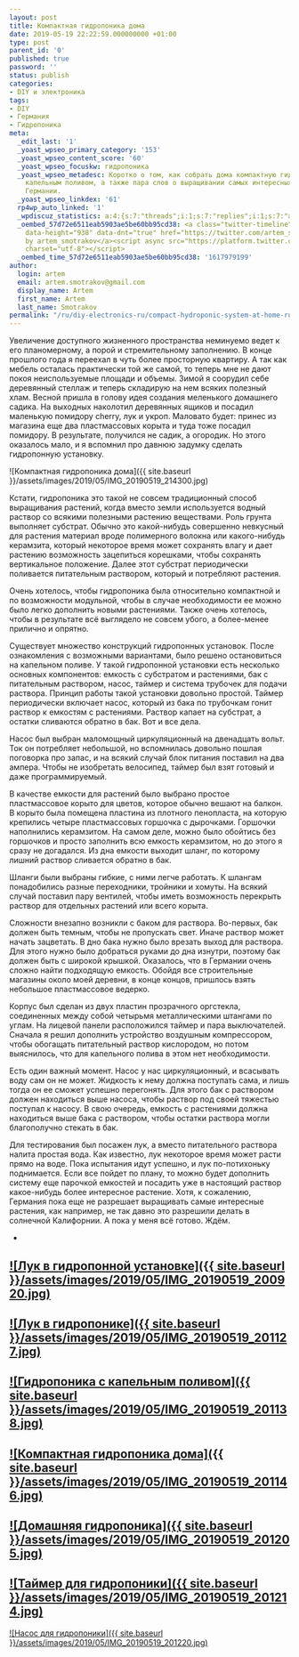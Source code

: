 ```yaml
---
layout: post
title: Компактная гидропоника дома
date: 2019-05-19 22:22:59.000000000 +01:00
type: post
parent_id: '0'
published: true
password: ''
status: publish
categories:
- DIY и электроника
tags:
- DIY
- Германия
- Гидропоника
meta:
  _edit_last: '1'
  _yoast_wpseo_primary_category: '153'
  _yoast_wpseo_content_score: '60'
  _yoast_wpseo_focuskw: гидропоника
  _yoast_wpseo_metadesc: Коротко о том, как собрать дома компактную гидропонику с
    капельным поливом, а также пара слов о выращивании самых интересных растений в
    Германии.
  _yoast_wpseo_linkdex: '61'
  rp4wp_auto_linked: '1'
  _wpdiscuz_statistics: a:4:{s:7:"threads";i:1;s:7:"replies";i:1;s:7:"authors";i:2;s:14:"recent_authors";a:2:{i:0;O:8:"stdClass":3:{s:20:"comment_author_email";s:25:"artem.smotrakov@gmail.com";s:14:"comment_author";s:5:"Artem";s:7:"user_id";s:1:"1";}i:1;O:8:"stdClass":3:{s:20:"comment_author_email";s:22:"ptushkin.job@gmail.com";s:14:"comment_author";s:14:"Алексей";s:7:"user_id";s:1:"0";}}}
  _oembed_57d72e6511eab5903ae5be60bb95cd38: <a class="twitter-timeline" data-width="625"
    data-height="938" data-dnt="true" href="https://twitter.com/artem_smotrakov?ref_src=twsrc%5Etfw">Tweets
    by artem_smotrakov</a><script async src="https://platform.twitter.com/widgets.js"
    charset="utf-8"></script>
  _oembed_time_57d72e6511eab5903ae5be60bb95cd38: '1617979199'
author:
  login: artem
  email: artem.smotrakov@gmail.com
  display_name: Artem
  first_name: Artem
  last_name: Smotrakov
permalink: "/ru/diy-electronics-ru/compact-hydroponic-system-at-home-ru.html"
---
```

<!-- wp:paragraph -->

Увеличение доступного жизненного пространства неминуемо ведет к его планомерному, а порой и стремительному заполнению. В конце прошлого года я переехал в чуть более просторную квартиру. А так как мебель осталась практически той же самой, то теперь мне не дают покоя неиспользуемые площади и объемы. Зимой я соорудил себе деревянный стеллаж и теперь складирую на нем всяких полезный хлам. Весной пришла в голову идея создания меленького домашнего садика. На выходных наколотил деревянных ящиков и посадил маленькую помидору cherry, лук и укроп. Маловато будет: принес из магазина еще два пластмассовых корыта и туда тоже посадил помидору. В результате, получился не садик, а огородик. Но этого оказалось мало, и я вспомнил про давнюю задумку сделать гидропонную установку.

<!-- /wp:paragraph -->

<!-- wp:image {"id":3117,"align":"center"} -->

![Компактная гидропоника дома]({{ site.baseurl }}/assets/images/2019/05/IMG_20190519_214300.jpg)

<!-- /wp:image -->

<!-- wp:more -->  
<!--more-->  
<!-- /wp:more -->

<!-- wp:paragraph -->

Кстати, гидропоника это такой не совсем традиционный способ выращивания растений, когда вместо земли используется водный раствор со всякими полезными растению веществами. Роль грунта выполняет субстрат. Обычно это какой-нибудь совершенно невкусный для растения материал вроде полимерного волокна или какого-нибудь керамзита, который некоторое время может сохранять влагу и дает растению возможность зацепиться корешками, чтобы сохранять вертикальное положение. Далее этот субстрат периодически поливается питательным раствором, который и потребляют растения.

<!-- /wp:paragraph -->

<!-- wp:paragraph -->

Очень хотелось, чтобы гидропоника была относительно компактной и по возможности модульной, чтобы в случае необходимости ее можно было легко дополнить новыми растениями. Также очень хотелось, чтобы в результате всё выглядело не совсем убого, а более-менее прилично и опрятно.

<!-- /wp:paragraph -->

<!-- wp:paragraph -->

Существует множество конструкций гидропонных установок. После ознакомления с возможными вариантами, было решено остановиться на капельном поливе. У такой гидропонной установки есть несколько основных компонентов: емкость с субстратом и растениями, бак с питательным раствором, насос, таймер и система трубочек для подачи раствора. Принцип работы такой установки довольно простой. Таймер периодически включает насос, который из бака по трубочкам гонит раствор к емкостям с растениями. Раствор капает на субстрат, а остатки сливаются обратно в бак. Вот и все дела.

<!-- /wp:paragraph -->

<!-- wp:paragraph -->

Насос был выбран маломощный циркуляционный на двенадцать вольт. Ток он потребляет небольшой, но вспомнилась довольно пошлая поговорка про запас, и на всякий случай блок питания поставил на два ампера. Чтобы не изобретать велосипед, таймер был взят готовый и даже программируемый.

<!-- /wp:paragraph -->

<!-- wp:paragraph -->

В качестве емкости для растений было выбрано простое пластмассовое корыто для цветов, которое обычно вешают на балкон. В корыто была помещена пластина из плотного пенопласта, на которую крепились четыре пластмассовых горшочка с дырочками. Горшочки наполнились керамзитом. На самом деле, можно было обойтись без горшочков и просто заполнить всю емкость керамзитом, но до этого я сразу не догадался. Из дна емкости выходит шланг, по которому лишний раствор сливается обратно в бак.

<!-- /wp:paragraph -->

<!-- wp:paragraph -->

Шланги были выбраны гибкие, с ними легче работать. К шлангам понадобились разные переходники, тройники и хомуты. На всякий случай поставил пару вентилей, чтобы иметь возможность перекрыть раствор для отдельных растений или всего корыта.

<!-- /wp:paragraph -->

<!-- wp:paragraph -->

Сложности внезапно возникли с баком для раствора. Во-первых, бак должен быть темным, чтобы не пропускать свет. Иначе раствор может начать зацветать. В дно бака нужно было врезать выход для раствора. Для этого нужно было добраться руками до дна изнутри, поэтому бак должен быть с широкой крышкой. Оказалось, что в Германии очень сложно найти подходящую емкость. Обойдя все строительные магазины около моей деревни, в конце концов, пришлось взять небольшое пластмассовое ведерко.

<!-- /wp:paragraph -->

<!-- wp:paragraph -->

Корпус был сделан из двух пластин прозрачного оргстекла, соединенных между собой четырьмя металлическими штангами по углам. На лицевой панели расположился таймер и пара выключателей. Сначала я решил дополнить устройство воздушным компрессором, чтобы обогащать питательный раствор кислородом, но потом выяснилось, что для капельного полива в этом нет необходимости.

<!-- /wp:paragraph -->

<!-- wp:paragraph -->

Есть один важный момент. Насос у нас циркуляционный, и всасывать воду сам он не может. Жидкость к нему должна поступать сама, и лишь тогда он ее сможет успешно перегонять. Для этого бак с раствором должен находиться выше насоса, чтобы раствор под своей тяжестью поступал к насосу. В свою очередь, емкость с растениями должна находиться выше бака с раствором, чтобы остатки раствора могли благополучно стекать в бак.

<!-- /wp:paragraph -->

<!-- wp:paragraph -->

Для тестирования был посажен лук, а вместо питательного раствора налита простая вода. Как известно, лук некоторое время может расти прямо на воде. Пока испытания идут успешно, и лук по-потихоньку поднимается. Если все пойдет по плану, то можно будет дополнить систему еще парочкой емкостей и посадить уже в настоящий раствор какое-нибудь более интересное растение. Хотя, к сожалению, Германия пока еще не разрешает выращивать самые интересные растения, как например, не так давно это разрешили делать в солнечной Калифорнии. А пока у меня всё готово. Ждём.

<!-- /wp:paragraph -->

<!-- wp:gallery {"ids":[3107,3108,3109,3110,3111,3112,3113],"columns":2,"linkTo":"media","align":"center"} -->

- 
[![Лук в гидропонной установке]({{ site.baseurl }}/assets/images/2019/05/IMG_20190519_200920.jpg)](/wp-content/uploads/2019/05/IMG_20190519_200920.jpg)
- 
[![Лук в гидропонике]({{ site.baseurl }}/assets/images/2019/05/IMG_20190519_201127.jpg)](/wp-content/uploads/2019/05/IMG_20190519_201127.jpg)
- 
[![Гидропоника с капельным поливом]({{ site.baseurl }}/assets/images/2019/05/IMG_20190519_201138.jpg)](/wp-content/uploads/2019/05/IMG_20190519_201138.jpg)
- 
[![Компактная гидропоника дома]({{ site.baseurl }}/assets/images/2019/05/IMG_20190519_201146.jpg)](/wp-content/uploads/2019/05/IMG_20190519_201146.jpg)
- 
[![Домашняя гидропоника]({{ site.baseurl }}/assets/images/2019/05/IMG_20190519_201205.jpg)](/wp-content/uploads/2019/05/IMG_20190519_201205.jpg)
- 
[![Таймер для гидропоники]({{ site.baseurl }}/assets/images/2019/05/IMG_20190519_201214.jpg)](/wp-content/uploads/2019/05/IMG_20190519_201214.jpg)
- 
[![Насос для гидропоники]({{ site.baseurl }}/assets/images/2019/05/IMG_20190519_201220.jpg)](/wp-content/uploads/2019/05/IMG_20190519_201220.jpg)

<!-- /wp:gallery -->

